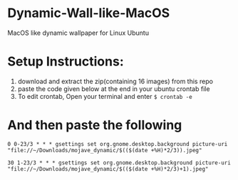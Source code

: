 # Dynamic-Wall-like-MacOS
MacOS like dynamic wallpaper for Linux Ubuntu


# Setup Instructions:
1. download and extract the zip(containing 16 images) from this repo
2. paste the code given below at the end in your ubuntu crontab file 
3. To edit crontab, Open your terminal and enter
`$ crontab -e`
# And then paste the following 
```
0 0-23/3 * * * gsettings set org.gnome.desktop.background picture-uri "file://~/Downloads/mojave_dynamic/$(($(date +%H)*2/3)).jpeg"

30 1-23/3 * * * gsettings set org.gnome.desktop.background picture-uri "file://~/Downloads/mojave_dynamic/$(($(date +%H)*2/3)+1).jpeg"
```
